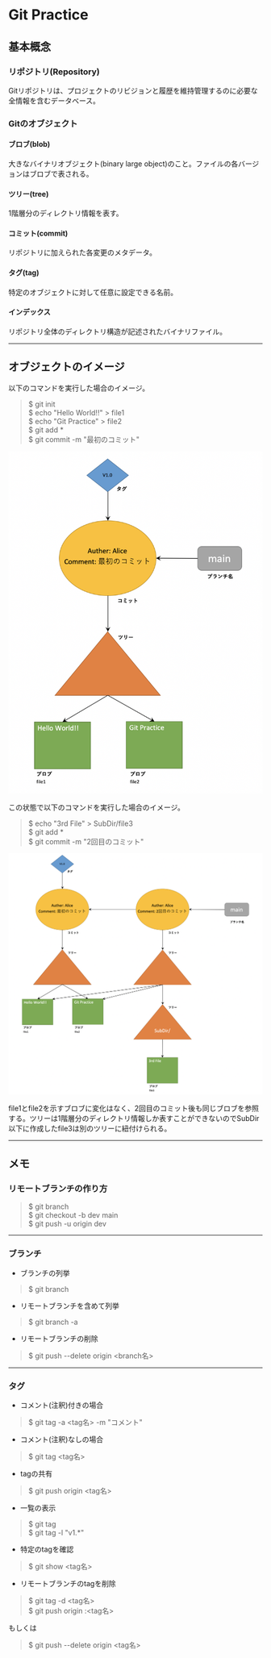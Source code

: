 # Git Practice
## 基本概念
### リポジトリ(Repository)
Gitリポジトリは、プロジェクトのリビジョンと履歴を維持管理するのに必要な全情報を含むデータベース。

### Gitのオブジェクト
#### ブロブ(blob)
大きなバイナリオブジェクト(binary large object)のこと。ファイルの各バージョンはブロブで表される。

#### ツリー(tree)
1階層分のディレクトリ情報を表す。

#### コミット(commit)
リポジトリに加えられた各変更のメタデータ。

#### タグ(tag)
特定のオブジェクトに対して任意に設定できる名前。

#### インデックス
リポジトリ全体のディレクトリ構造が記述されたバイナリファイル。

---
## オブジェクトのイメージ
以下のコマンドを実行した場合のイメージ。

> $ git init  
$ echo "Hello World!!" > file1  
$ echo "Git Practice" > file2  
$ git add *  
$ git commit -m "最初のコミット"

![](./res/2021-03-28-11.57.20.png)

この状態で以下のコマンドを実行した場合のイメージ。

> $ echo "3rd File" > SubDir/file3  
$ git add *  
$ git commit -m "2回目のコミット"

![](./res/2021-03-28-12.18.09.png)

file1とfile2を示すブロブに変化はなく、2回目のコミット後も同じブロブを参照する。ツリーは1階層分のディレクトリ情報しか表すことができないのでSubDir以下に作成したfile3は別のツリーに紐付けられる。

---
## メモ
### リモートブランチの作り方

> $ git branch  
$ git checkout -b dev main  
$ git push -u origin dev

---
### ブランチ
* ブランチの列挙
> $ git branch

* リモートブランチを含めて列挙
> $ git branch -a

+ リモートブランチの削除
> $ git push --delete origin <branch名>

---
### タグ
* コメント(注釈)付きの場合
> $ git tag -a <tag名> -m "コメント"

* コメント(注釈)なしの場合
> $ git tag <tag名>

* tagの共有
> $ git push origin <tag名>

* 一覧の表示
> $ git tag  
$ git tag -l "v1.*"

* 特定のtagを確認
> $ git show <tag名>

* リモートブランチのtagを削除
> $ git tag -d <tag名>  
$ git push origin :<tag名>

もしくは
> $ git push --delete origin <tag名>
